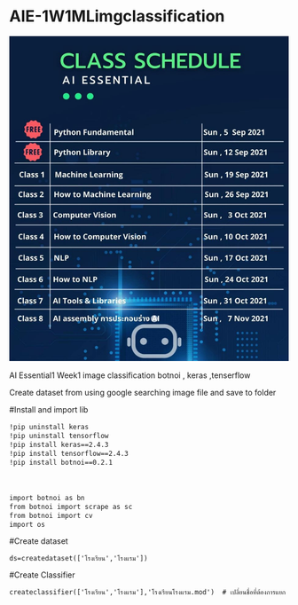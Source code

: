 # AIE-1W1MLimgclassification

![alt text](https://github.com/Hakulani/AIE-1W1MLimgclassification/blob/main/rferfge.JPG?raw=true)


AI Essential1 Week1 image classification botnoi ,  keras ,tenserflow

Create dataset from using google searching image file and save to folder

#Install and import lib
```
!pip uninstall keras
!pip uninstall tensorflow
!pip install keras==2.4.3
!pip install tensorflow==2.4.3
!pip install botnoi==0.2.1



import botnoi as bn
from botnoi import scrape as sc
from botnoi import cv
import os

```

#Create dataset

```
ds=createdataset(['โรงเรียน','โรงแรม'])

```
 
#Create  Classifier
```
createclassifier(['โรงเรียน','โรงแรม'],'โรงเรียนโรงแรม.mod')  # เปลี่ยนชื่อที่ต้องการแยก
```
